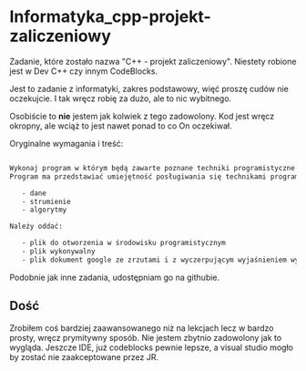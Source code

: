 
# Informatyka_cpp-projekt-zaliczeniowy

Zadanie, które zostało nazwa "C++ - projekt zaliczeniowy".
Niestety robione jest w Dev C++ czy innym CodeBlocks.

Jest to zadanie z informatyki, zakres podstawowy, więć proszę cudów nie oczekujcie.
I tak wręcz robię za dużo, ale to nic wybitnego.

Osobiście to **nie** jestem jak kolwiek z tego zadowolony.
Kod jest wręcz okropny, ale wciąż to jest nawet ponad to co On oczekiwał.

Oryginalne wymagania i treść:

```txt

Wykonaj program w którym będą zawarte poznane techniki programistyczne C++.
Program ma przedstawiać umiejętność posługiwania się technikami programistycznymi C++

   - dane
   - strumienie
   - algorytmy

Należy oddać:

   - plik do otworzenia w środowisku programistycznym
   - plik wykonywalny
   - plik dokument google ze zrzutami i z wyczerpującym wyjaśnieniem wykonanego programu (działanie, składnia, obsługa, itp)

```

Podobnie jak inne zadania, udostępniam go na githubie.

## Dość

Zrobiłem coś bardziej zaawansowanego niż na lekcjach lecz w bardzo prosty, wręcz prymitywny sposób.
Nie jestem zbytnio zadowolony jak to wygląda.
Jeszcze IDE, już codeblocks pewnie lepsze, a visual studio mogło by zostać nie zaakceptowane przez JR.